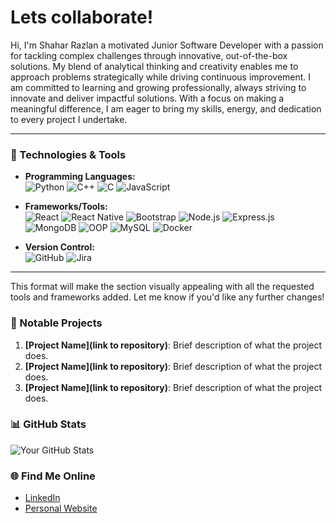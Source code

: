 # Lets collaborate!
Hi, I'm Shahar Razlan a motivated Junior Software Developer with a passion for tackling complex challenges through innovative, out-of-the-box solutions.
My blend of analytical thinking and creativity enables me to approach problems strategically while driving continuous improvement.
I am committed to learning and growing professionally, always striving to innovate and deliver impactful solutions. With a focus on making a meaningful difference,
I am eager to bring my skills, energy, and dedication to every project I undertake.

---

### 🔧 Technologies & Tools

- **Programming Languages:**  
![Python](https://img.shields.io/badge/-Python-3776AB?style=for-the-badge&logo=python&logoColor=white) ![C++](https://img.shields.io/badge/-C%2B%2B-00599C?style=for-the-badge&logo=c%2B%2B&logoColor=white) ![C](https://img.shields.io/badge/-C-A8B9CC?style=for-the-badge&logo=c&logoColor=white) ![JavaScript](https://img.shields.io/badge/-JavaScript-F7DF1E?style=for-the-badge&logo=javascript&logoColor=black)

- **Frameworks/Tools:**  
![React](https://img.shields.io/badge/-React-61DAFB?style=for-the-badge&logo=react&logoColor=black) ![React Native](https://img.shields.io/badge/-React%20Native-61DAFB?style=for-the-badge&logo=react&logoColor=black) ![Bootstrap](https://img.shields.io/badge/-Bootstrap-7952B3?style=for-the-badge&logo=bootstrap&logoColor=white) ![Node.js](https://img.shields.io/badge/-Node.js-339933?style=for-the-badge&logo=node.js&logoColor=white) ![Express.js](https://img.shields.io/badge/-Express.js-000000?style=for-the-badge&logo=express&logoColor=white) ![MongoDB](https://img.shields.io/badge/-MongoDB-47A248?style=for-the-badge&logo=mongodb&logoColor=white) ![OOP](https://img.shields.io/badge/-OOP-563D7C?style=for-the-badge) ![MySQL](https://img.shields.io/badge/-MySQL-4479A1?style=for-the-badge&logo=mysql&logoColor=white) ![Docker](https://img.shields.io/badge/-Docker-2496ED?style=for-the-badge&logo=docker&logoColor=white)

- **Version Control:**  
![GitHub](https://img.shields.io/badge/-GitHub-181717?style=for-the-badge&logo=github&logoColor=white) ![Jira](https://img.shields.io/badge/-Jira-0052CC?style=for-the-badge&logo=jira&logoColor=white)

---


This format will make the section visually appealing with all the requested tools and frameworks added. Let me know if you'd like any further changes!
### 🌟 Notable Projects
1. **[Project Name](link to repository)**: Brief description of what the project does.
2. **[Project Name](link to repository)**: Brief description of what the project does.
3. **[Project Name](link to repository)**: Brief description of what the project does.

### 📊 GitHub Stats
![Your GitHub Stats](https://github-readme-stats.vercel.app/api?username=YourUsername&show_icons=true&theme=radical)

### 🌐 Find Me Online
- [LinkedIn](https://linkedin.com/in/YourProfile](https://www.linkedin.com/in/shahar-razlan/))
- [Personal Website](https://yourwebsite.com](https://www.linkedin.com/in/shahar-razlan/)](https://shaharrazlan.github.io/ShaharRazlanPortfolio.github.io/))
